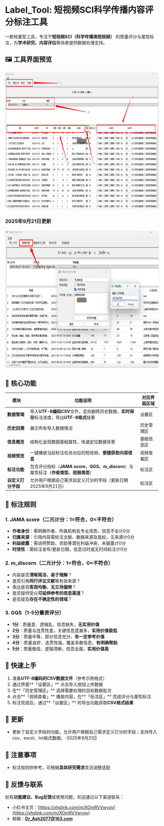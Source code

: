# **Label_Tool**: 短视频SCI科学传播内容评分标注工具

一款轻量型工具，专注于**短视频SCI（科学传播类短视频）** 的质量评分与属性标注，为**学术研究、内容评估**等场景提供数据处理支持。

## 🖼️ 工具界面预览

<figure style="text-align: center; margin: 20px 0; position: relative;">
  <img src="pic/示意图.jpg" alt="Label_Tool工具界面示意图" width="800" height="450" style="border-radius: 8px; border: 1px solid #f0f0f0;"/>
  <div style="position: absolute; top: 50%; left: 50%; transform: translate(-50%, -50%); color: white; background-color: rgba(0,0,0,0.5); padding: 8px 16px; border-radius: 4px; font-size: 16px;">
  </div>
</figure>

### 2025年9月21日更新

<figure style="text-align: center; margin: 20px 0; position: relative;">
  <img src="pic/更新示意图20250921.png" alt="自定义字段操作示意图" width="800" height="450" style="border-radius: 8px; border: 1px solid #f0f0f0;"/>
  <div style="position: absolute; top: 50%; left: 50%; transform: translate(-50%, -50%); color: white; background-color: rgba(0,0,0,0.5); padding: 8px 16px; border-radius: 4px; font-size: 16px;">
  </div>
</figure>


## 🔧 核心功能

| 模块 | 功能说明 | 对应界面区域 |
|---------|----------|--------------|
| **数据管理** | 导入**UTF-8编码CSV**文件，定向删除历史数据，**实时保存**标注进度，导出**UTF-8格式**结果 | 设置区 |
| **历史回溯** | 展示所有导入数据情况 | 历史管理区 |
| **信息概览** | 结构化呈现数据基础属性，快速定位数据背景 | 基础信息区 |
| **视频预览** | 一键播放当前标注任务对应的短视频，**便捷获取内容信息** | 视频查看区 |
| **标注功能** | 包含评分指标（**JAMA score、QGS、m_discern**）与属性标注（**作者类型、视频类型**） | 标注区 |
| **自定义打分字段** | 允许用户根据自己需求自定义打分的字段（更新日期2025年9月21日） | 标注区 |

## 📏 标注规则

### 1. **JAMA score**（二元计分：**1=符合，0=不符合**）

- **作者身份**：需明确作者、所属机构及专业资质，信息不全计0分
- **归属来源**：引用内容需标注文献、数据来源及版权，无来源计0分
- **利益披露**：需说明赞助、资助等潜在利益冲突，未披露计0分
- **时效性**：需标注发布/更新日期，信息过时或无时间标注计0分

### 2. **m_discern**（二元计分：**1=符合，0=不符合**）

- 内容是否**清晰简洁、易于理解**？
- 是否引用**同行评议文献**等有效来源？
- 表达是否**客观均衡、无立场偏倚**？
- 是否提供受众**可延伸参考的信息渠道**？
- 是否提及**存在不确定性的领域**？

### 3. **GQS**（1-5分量表评分）

- **1分**：质量差、逻辑乱、信息缺失，**无实用价值**
- **2分**：质量与连贯性差，关键信息遗漏多，**实用价值极低**
- **3分**：质量中等，部分信息充分，**有一定参考价值**
- **4分**：质量良好、连贯性强，覆盖多数信息，**有明确帮助**
- **5分**：质量极佳、逻辑清晰，信息全面，**实用价值高**

## 🚀 快速上手

1.  准备**UTF-8编码的CSV数据文件**（参考示例格式）
2.  通过界面**「设置区」** 点击导入按钮上传数据
3.  在**「历史管理区」** 选择需要处理的目标数据批次
4.  点击**「视频查看」** 播放内容，在**「标注区」** 完成评分与属性标注
5.  标注完成后，通过**「设置区」** 的导出功能获取**CSV格式结果**

## 🔧 更新

- 更新了自定义字段的功能，允许用户根据自己需求定义打分的字段；支持传入csv、excel、txt格式数据。-2025年9月21日

## 📌 注意事项

- 标注规则供参考，可根据**具体研究需求**灵活调整适配

## 💬 反馈与联系

如有**功能建议、Bug反馈**或使用问题，欢迎通过以下渠道联系：
- 小红书主页：[https://xhslink.com/m/XOmRVVwyqv](https://xhslink.com/m/XOmRVVwyqv)
- 邮箱：**Dr_Ash2077@163.com**